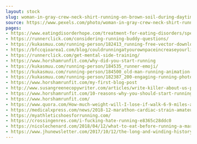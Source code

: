 ```yaml
---
layout: stock
slug: woman-in-gray-crew-neck-shirt-running-on-brown-soil-during-daytime-34495
source: https://www.pexels.com/photo/woman-in-gray-crew-neck-shirt-running-on-brown-soil-during-daytime-34495/
pages:
- https://www.eatingdisorderhope.com/treatment-for-eating-disorders/special-issues/athletes/long-distance-runners-high-risk-to-develop-eating-disorder
- https://runnerclick.com/considering-running-buddy-questions/
- https://kukasmuu.com/running-person/182413_running-free-vector-download-403-free-vector-for-commercial-use/
- https://bfccqioarea1.com/blog/couldrunningatyourownpaceincreaseyourlifeexpectancy.html
- https://runnerclick.com/get-mental-side-training/
- https://www.horshamrunfit.com/why-did-you-start-running
- https://kukasmuu.com/running-person/184535_runner-emoji/
- https://kukasmuu.com/running-person/184500_old-man-running-animation-alpha-channel-motion-background/
- https://kukasmuu.com/running-person/182387_200-engaging-running-photos-pexels-free-stock-photos/
- https://www.horshamrunfit.com/my-first-blog-post
- http://www.susangreenecopywriter.com/articles/write-killer-about-us-page.html
- https://www.horshamrunfit.com/10-reasons-why-you-should-start-running
- https://www.horshamrunfit.com/
- https://www.quora.com/How-much-weight-will-I-lose-if-walk-6-9-miles-a-day-for-a-month
- https://medicalxpress.com/news/2018-12-marathon-cardiac-strain-amateur-runners.html
- https://myathleticshoesforrunning.com/
- https://crossingenres.com/i-fucking-hate-running-e8365c28ddc0
- https://nicolechenard.com/2018/04/12/what-to-eat-before-running-a-marathon/
- https://www.jhunewsletter.com/2017/10/12/the-long-and-winding-history-of-sport-and-recreational-running/
---
```

